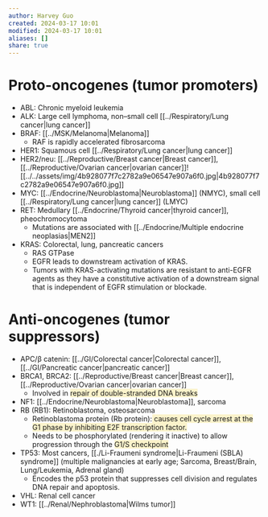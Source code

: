 ```yaml
---
author: Harvey Guo
created: 2024-03-17 10:01
modified: 2024-03-17 10:01
aliases: []
share: true
---
```

# Proto-oncogenes (tumor promoters)
- ABL: Chronic myeloid leukemia
- ALK: Large cell lymphoma, non–small cell [[../Respiratory/Lung cancer|lung cancer]]
- BRAF: [[../MSK/Melanoma|Melanoma]]
	- RAF is rapidly accelerated fibrosarcoma
- HER1: Squamous cell [[../Respiratory/Lung cancer|lung cancer]]
- HER2/neu: [[../Reproductive/Breast cancer|Breast cancer]], [[../Reproductive/Ovarian cancer|ovarian cancer]]![[../../assets/img/4b928077f7c2782a9e06547e907a6f0.jpg|4b928077f7c2782a9e06547e907a6f0.jpg]]
- MYC: [[../Endocrine/Neuroblastoma|Neuroblastoma]] (NMYC), small cell [[../Respiratory/Lung cancer|lung cancer]] (LMYC)
- RET: Medullary [[../Endocrine/Thyroid cancer|thyroid cancer]], pheochromocytoma
	- Mutations are associated with [[../Endocrine/Multiple endocrine neoplasias|MEN2]]
- KRAS: Colorectal, lung, pancreatic cancers
	- RAS GTPase
	- EGFR leads to downstream activation of KRAS. 
	- Tumors with KRAS-activating mutations are resistant to anti-EGFR agents as they have a constitutive activation of a downstream signal that is independent of EGFR stimulation or blockade.
# Anti-oncogenes (tumor suppressors)
- APC/β catenin: [[../GI/Colorectal cancer|Colorectal cancer]], [[../GI/Pancreatic cancer|pancreatic cancer]]
- BRCA1, BRCA2: [[../Reproductive/Breast cancer|Breast cancer]], [[../Reproductive/Ovarian cancer|ovarian cancer]]
	- Involved in <span style="background:rgba(240, 200, 0, 0.2)">repair of double-stranded DNA breaks</span>
- NF1: [[../Endocrine/Neuroblastoma|Neuroblastoma]], sarcoma
- RB (RB1): Retinoblastoma, osteosarcoma
	- Retinoblastoma protein (Rb protein):<span style="background:rgba(240, 200, 0, 0.2)"> causes cell cycle arrest at the G1 phase by inhibiting E2F transcription factor.</span>
	- Needs to be phosphorylated (rendering it inactive) to allow progression through the <span style="background:rgba(240, 200, 0, 0.2)">G1/S checkpoint</span>
- TP53: Most cancers, [[./Li-Fraumeni syndrome|Li-Fraumeni (SBLA) syndrome]] (multiple malignancies at early age; Sarcoma, Breast/Brain, Lung/Leukemia, Adrenal gland)
	- Encodes the p53 protein that suppresses cell division and regulates DNA repair and apoptosis.
- VHL: Renal cell cancer
- WT1: [[../Renal/Nephroblastoma|Wilms tumor]]
